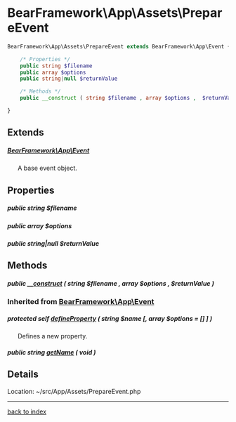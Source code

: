 # BearFramework\App\Assets\PrepareEvent

```php
BearFramework\App\Assets\PrepareEvent extends BearFramework\App\Event {

	/* Properties */
	public string $filename
	public array $options
	public string|null $returnValue

	/* Methods */
	public __construct ( string $filename , array $options ,  $returnValue )

}
```

## Extends

##### [BearFramework\App\Event](bearframework.app.event.class.md)

&nbsp;&nbsp;&nbsp;&nbsp;&nbsp;&nbsp;A base event object.

## Properties

##### public string $filename

##### public array $options

##### public string|null $returnValue

## Methods

##### public [__construct](bearframework.app.assets.prepareevent.__construct.method.md) ( string $filename , array $options ,  $returnValue )

### Inherited from [BearFramework\App\Event](bearframework.app.event.class.md)

##### protected self [defineProperty](bearframework.app.event.defineproperty.method.md) ( string $name [, array $options = [] ] )

&nbsp;&nbsp;&nbsp;&nbsp;&nbsp;&nbsp;Defines a new property.

##### public string [getName](bearframework.app.event.getname.method.md) ( void )

## Details

Location: ~/src/App/Assets/PrepareEvent.php

---

[back to index](index.md)


